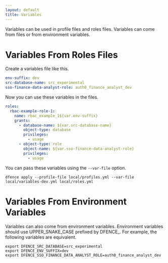 ```yaml
---
layout: default
title: Variables
---
```


Variables can be used in profile files and roles files. Variables can come from files
or from environment variables.

# Variables From Roles Files
Create a variables file like this.

```yaml
env-suffix: dev
src-database-name: src_experimental
sso-finance-data-analyst-role: auth0_finance_analyst_dev
```

Now you can use these variables in the files.

```yaml
roles:
  rbac-example-role-1:
    name: rbac_example_1${var.env-suffix}
    grants:
      - database-name: ${var.src-database-name}
        object-type: database
        privileges:
          - usage
      - object-type: role
        object-name: ${var.sso-finance-data-analyst-role}
        privileges:
          - usage
```

You can pass these variables using the `--var-file` option.

```shell
dfence apply --profile-file local/profiles.yml --var-file local/variables-dev.yml local/roles.yml
```

# Variables From Environment Variables
Variables can also come from environment variables. Environment variables should use 
UPPER_SNAKE_CASE prefixed by DFENCE_. For example, the following variables are equivalent.

```shell
export DFENCE_SRC_DATABASE=src_experimental
export DFENCE_ENV_SUFFIX=dev
export DFENCE_SSO_FINANCE_DATA_ANALYST_ROLE=auth0_finance_analyst_dev
```
